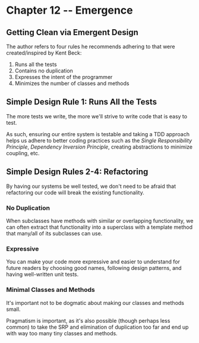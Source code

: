 # Chapter 12 -- Emergence

## Getting Clean via Emergent Design

The author refers to four rules he recommends adhering to that were created/inspired by Kent Beck:

1. Runs all the tests
1. Contains no duplication
1. Expresses the intent of the programmer
1. Minimizes the number of classes and methods

## Simple Design Rule 1: Runs All the Tests

The more tests we write, the more we'll strive to write code that is easy to test.

As such, ensuring our entire system is testable and taking a TDD approach helps us adhere to better coding practices such as the _Single Responsibility Principle_, _Dependency Inversion Principle_, creating abstractions to minimize coupling, etc.

## Simple Design Rules 2-4: Refactoring

By having our systems be well tested, we don't need to be afraid that refactoring our code will break the existing functionality.

### No Duplication

When subclasses have methods with similar or overlapping functionality, we can often extract that functionality into a superclass with a template method that many/all of its subclasses can use.

### Expressive

You can make your code more expressive and easier to understand for future readers by choosing good names, following design patterns, and having well-written unit tests.

### Minimal Classes and Methods

It's important not to be dogmatic about making our classes and methods small.

Pragmatism is important, as it's also possible (though perhaps less common) to take the SRP and elimination of duplication too far and end up with way too many tiny classes and methods.
